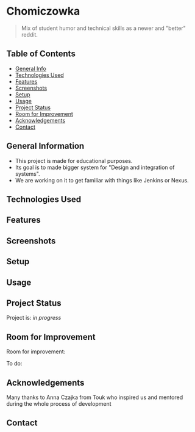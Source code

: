 # Chomiczowka
> Mix of student humor and technical skills as a newer and "better" reddit.


## Table of Contents
* [General Info](#general-information)
* [Technologies Used](#technologies-used)
* [Features](#features)
* [Screenshots](#screenshots)
* [Setup](#setup)
* [Usage](#usage)
* [Project Status](#project-status)
* [Room for Improvement](#room-for-improvement)
* [Acknowledgements](#acknowledgements)
* [Contact](#contact)


## General Information
- This project is made for educational purposes.
- Its goal is to made bigger system for "Design and integration of systems".
- We are working on it to get familiar with things like Jenkins or Nexus.


## Technologies Used


## Features


## Screenshots


## Setup


## Usage


## Project Status
Project is: _in progress_ 


## Room for Improvement

Room for improvement:


To do:


## Acknowledgements
Many thanks to Anna Czajka from Touk who inspired us and mentored during the whole process of development


## Contact


